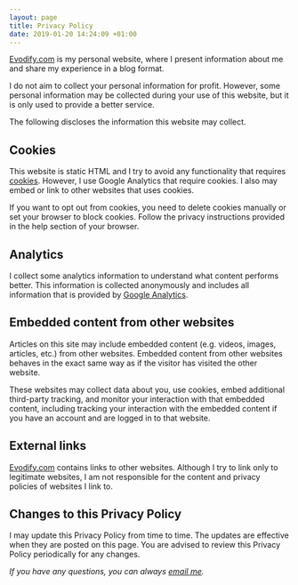 ```yaml
---
layout: page
title: Privacy Policy
date: 2019-01-20 14:24:09 +01:00
---
```



<p><a href="{{ site.baseurl }}">Evodify.com</a> is my personal website, where I present information about me and share my experience in a blog format. </p>

<p>I do not aim to collect your personal information for profit. However, some personal information may be collected during your use of this website, but it is only used to provide a better service.</p>

<p>The following discloses the information this website may collect.</p>

<h2>Cookies</h2>

<p>This website is static HTML and I try to avoid any functionality that requires <a href="https://en.wikipedia.org/wiki/HTTP_cookie" target="_blank">cookies</a>. However, I use Google Analytics that require cookies. I also may embed or link to other websites that uses cookies.</p>

<p>If you want to opt out from cookies, you need to delete cookies manually or set your browser to block cookies. Follow the privacy instructions provided in the help section of your browser.</p>

<h2>Analytics</h2>

<p>I collect some analytics information to understand what content performs better. This information is collected anonymously and includes all information that is provided by <a href="https://analytics.google.com" target="_blank">Google Analytics</a>.</p>

<h2>Embedded content from other websites</h2>

<p>Articles on this site may include embedded content (e.g. videos, images, articles, etc.) from other websites. Embedded content from other websites behaves in the exact same way as if the visitor has visited the other website.</p>

<p>These websites may collect data about you, use cookies, embed additional third-party tracking, and monitor your interaction with that embedded content, including tracking your interaction with the embedded content if you have an account and are logged in to that website.</p>

<h2>External links</h2>

<p><a href="{{ site.baseurl }}">Evodify.com</a> contains links to other websites. Although I try to link only to legitimate websites, I am not responsible for the content and privacy policies of websites I link to.</p>

<h2>Changes to this Privacy Policy</h2>

<p>I may update this Privacy Policy from time to time. The updates are effective when they are posted on this page. You are advised to review this Privacy Policy periodically for any changes.</p>

<p><em>If you have any questions, you can always <a href="mailto:dmytro.kryvokhyzha@evobio.eu">email me</a>.</em></p>

